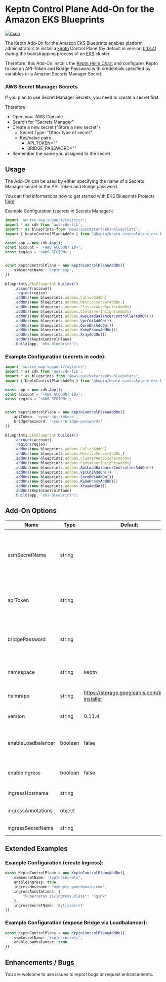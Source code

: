 # Keptn Control Plane Add-On for the Amazon EKS Blueprints

[![main](https://github.com/keptn-sandbox/keptn-eks-blueprints-addon/actions/workflows/main.yml/badge.svg)](https://github.com/keptn-sandbox/keptn-eks-blueprints-addon/actions/workflows/main.yml)

The Keptn Add-On for the Amazon EKS Blueprints enables platform administrators to install a [keptn](keptn.sh) Control Plane (by default in version [0.13.4](https://keptn.sh/docs/news/release_announcements/keptn-0134/)) during the bootstrapping process of an [EKS](https://aws.amazon.com/eks/) cluster.

Therefore, this Add-On installs the [Keptn Helm Chart](https://github.com/keptn/keptn/tree/master/installer) and configures Keptn to use an API-Token and Bridge Password with credentials specified by variables or a Amazon Secrets Manager Secret.

### AWS Secret Manager Secrets
If you plan to use Secret Manager Secrets, you need to create a secret first.

Therefore:
* Open your AWS Console
* Search for "Secrets Manager"
* Create a new secret ("Store a new secret")
  * Secret Type: "Other type of secret"
  * Key/value pairs
    * API_TOKEN="<your-api-token>"
    * BRIDGE_PASSWORD="<your-bridge-password>"
* Remember the name you assigned to the secret

## Usage
The Add-On can be used by either specifying the name of a Secrets Manager secret or the API Token and Bridge password.

You can find informations how to get started with EKS Blueprints Projects [here](https://aws-quickstart.github.io/cdk-eks-blueprints/getting-started/). 


Example Configuration (secrets in Secrets Manager):

```typescript
import 'source-map-support/register';
import * as cdk from 'aws-cdk-lib';
import * as blueprints from '@aws-quickstart/eks-blueprints';
import { KeptnControlPlaneAddOn } from '@keptn/keptn-controlplane-eks-blueprints-addon' 

const app = new cdk.App();
const account = '<AWS ACCOUNT ID>';
const region = '<AWS REGION>';


const KeptnControlPlane = new KeptnControlPlaneAddOn({
    ssmSecretName: 'keptn-ssp',
})
 
blueprints.EksBlueprint.builder()
    .account(account)
    .region(region)
    .addOns(new blueprints.addons.CalicoAddOn)
    .addOns(new blueprints.addons.MetricsServerAddOn,)
    .addOns(new blueprints.addons.ClusterAutoScalerAddOn)
    .addOns(new blueprints.addons.ContainerInsightsAddOn)
    .addOns(new blueprints.addons.AwsLoadBalancerControllerAddOn())
    .addOns(new blueprints.addons.VpcCniAddOn())
    .addOns(new blueprints.addons.CoreDnsAddOn())
    .addOns(new blueprints.addons.KubeProxyAddOn())
    .addOns(new blueprints.addons.XrayAddOn())
    .addOns(KeptnControlPlane)
    .build(app, 'eks-blueprint');
```

### Example Configuration (secrets in code):

```typescript
import 'source-map-support/register';
import * as cdk from 'aws-cdk-lib';
import * as blueprints from '@aws-quickstart/eks-blueprints';
import { KeptnControlPlaneAddOn } from '@keptn/keptn-controlplane-eks-blueprints-addon' 

const app = new cdk.App();
const account = '<AWS ACCOUNT ID>';
const region = '<AWS REGION>';


const KeptnControlPlane = new KeptnControlPlaneAddOn({
    apiToken: '<your-api-token>',
    bridgePassword: '<your-bridge-password>'
})
 
blueprints.EksBlueprint.builder()
    .account(account)
    .region(region)
    .addOns(new blueprints.addons.CalicoAddOn)
    .addOns(new blueprints.addons.MetricsServerAddOn,)
    .addOns(new blueprints.addons.ClusterAutoScalerAddOn)
    .addOns(new blueprints.addons.ContainerInsightsAddOn)
    .addOns(new blueprints.addons.AwsLoadBalancerControllerAddOn())
    .addOns(new blueprints.addons.VpcCniAddOn())
    .addOns(new blueprints.addons.CoreDnsAddOn())
    .addOns(new blueprints.addons.KubeProxyAddOn())
    .addOns(new blueprints.addons.XrayAddOn())
    .addOns(KeptnControlPlane)
    .build(app, 'eks-blueprint');
```

## Add-On Options

|Name            |Type     |Default                     |Description
|----------------|---------|----------------------------|------------------------------------
| ssmSecretName  | string  |  | The AWS Secrets Manager Secret which is containing the Keptn bridge password and API Token (keys: API_TOKEN, BRIDGE_PASSWORD)
| apiToken | string |  | Keptn API Token is used to connect to the Keptn API, not needed if a ssmSecretName is specified
| bridgePassword | string |  | Keptn Bridge Password is used to login to the Keptn bridge, not needed if a ssmSecretName is specified
| namespace | string | keptn | Namespace where the keptn Control Plane will be deployed
| helmrepo | string | https://storage.googleapis.com/keptn-installer | Helm Repository which will be used for installing Keptn
| version | string | 0.11.4 | The Version of Keptn which should get installed
| enableLoadbalancer | boolean | false | Expose Keptn's Bridge and API Gateway service as type Loadbalancer instead of ClusterIP
| enableIngress | boolean | false | Create an Ingress object to Expose Keptn's Bridge and API Gateway
| ingressHostname | string | | The Hostname for the Ingress object
| ingressAnnotations | object | | Add additional Ingress Annotations like the ingress class
| ingressSecretName | string | | Configure an ingress secretName

## Extended Examples

### Example Configuration (create Ingress):

```typescript
const KeptnControlPlane = new KeptnControlPlaneAddOn({
    ssmSecretName: 'keptn-secrets',
    enableIngress: true,
    ingressHostname: 'mykeptn.yourdomain.com',
    ingressAnnotations: {
        "kubernetes.io/ingress.class": "nginx"
    },
    ingressSecretName: 'mytlssecret'
})
```

### Example Configuration (expose Bridge via Loadbalancer):

```typescript
const KeptnControlPlane = new KeptnControlPlaneAddOn({
    ssmSecretName: 'keptn-secrets',
    enableLoadbalancer: true
})
```

## Enhancements / Bugs 
You are welcome to use issues to report bugs or request enhancements.